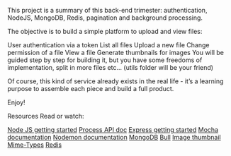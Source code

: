This project is a summary of this back-end trimester: authentication, NodeJS, MongoDB, Redis, pagination and background processing.

The objective is to build a simple platform to upload and view files:

User authentication via a token
List all files
Upload a new file
Change permission of a file
View a file
Generate thumbnails for images
You will be guided step by step for building it, but you have some freedoms of implementation, split in more files etc… (utils folder will be your friend)

Of course, this kind of service already exists in the real life - it’s a learning purpose to assemble each piece and build a full product.

Enjoy!

Resources
Read or watch:

[Node JS getting started](https://nodejs.org/en/learn/getting-started)
[Process API doc](https://node.readthedocs.io/en/latest/api/process/)
[Express getting started](https://expressjs.com/en/starter)
[Mocha documentation](https://mochajs.org/)
[Nodemon documentation](https://github.com/remy/nodemon#nodemon)
[MongoDB](https://github.com/mongodb/node-mongodb-native)
[Bull](https://optimalbits.github.io/bull/)
[Image thumbnail](https://www.npmjs.com/package/image-thumbnail)
[Mime-Types](https://www.npmjs.com/package/mime-types)
[Redis](https://github.com/redis/node-redis)
